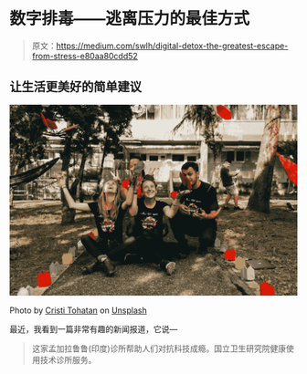 # 数字排毒——逃离压力的最佳方式

> 原文：<https://medium.com/swlh/digital-detox-the-greatest-escape-from-stress-e80aa80cdd52>

## 让生活更美好的简单建议

![](img/5b062e9300de9198f0829d16449222ee.png)

Photo by [Cristi Tohatan](https://unsplash.com/photos/XIBIC21QeZQ?utm_source=unsplash&utm_medium=referral&utm_content=creditCopyText) on [Unsplash](https://unsplash.com/search/photos/mediation?utm_source=unsplash&utm_medium=referral&utm_content=creditCopyText)

最近，我看到一篇非常有趣的新闻报道，它说—

> 这家孟加拉鲁鲁(印度)诊所帮助人们对抗科技成瘾。国立卫生研究院健康使用技术诊所服务。